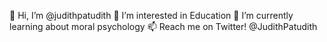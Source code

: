 👋 Hi, I’m @judithpatudith
👀 I’m interested in Education
🌱 I’m currently learning about moral psychology
📫 Reach me on Twitter! @JudithPatudith

<!---
judithpatudith/judithpatudith is a ✨ special ✨ repository because its `README.md` (this file) appears on your GitHub profile.
You can click the Preview link to take a look at your changes.
--->

